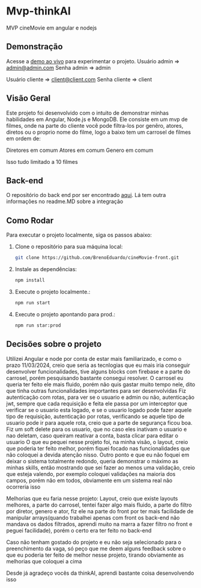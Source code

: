# Mvp-thinkAI

MVP cineMovie em angular e nodejs

## Demonstração

Acesse a [demo ao vivo](https://cine-movie-front.vercel.app) para experimentar o projeto.
Usuário admin => admin@admin.com
Senha admin => admin

Usuário cliente => client@client.com
Senha cliente => client

## Visão Geral

Este projeto foi desenvolvido com o intuito de demonstrar minhas habilidades em Angular, Node.js e MongoDB. Ele consiste em um mvp de filmes, onde na parte do cliente
você pode filtra-los por genêro, atores, diretos ou o proprio nome do filme, logo a baixo tem um carrosel de filmes em ordem de:

Diretores em comum
Atores em comum
Genero em comum

Isso tudo limitado a 10 filmes

## Back-end

O repositório do back end por ser encontrado [aqui](https://github.com/BrenoEduardo/cineMovie-back). Lá tem outra informações no readme.MD sobre a integração

## Como Rodar

Para executar o projeto localmente, siga os passos abaixo:

1. Clone o repositório para sua máquina local:

    ```bash
    git clone https://github.com/BrenoEduardo/cineMovie-front.git
    ```

2. Instale as dependências:

    ```bash
    npm install
    ```

3. Execute o projeto localmente.:

    ```bash
    npm run start
    ```
4. Execute o projeto apontando para prod.:

    ```bash
    npm run star:prod
    ```
## Decisões sobre o projeto

Utilizei Angular e node por conta de estar mais familiarizado, e como o prazo 11/03/2024, creio que seria as tecnlogias que eu mais iria conseguir 
desenvolver funcionalidades, tive alguns blocks com firebase e a parte do carrosel, porém pesquisando bastante consegui resolver.
O carrosel eu queria ter feito ele mais fluido, porém não quis gastar muito tempo nele, dito que tinha outras funcionalidades importantes para
ser desenvolvidas
Fiz autenticação com rotas, para ver se o usuario e admin ou não, autenticação jwt, sempre que cada requisição e feita ele passa por um interceptor
que verificar se o usuario esta logado, e se o usuario logado pode fazer aquele tipo de requisição, autenticação por rotas, verificando se aquele tipo
de usuario pode ir para aquele rota, creio que a parte de segurança ficou boa.
Fiz um soft delete para os usuario, que no caso eles inativam o usuario e nao deletam, caso queiram reativar a conta, basta clicar para editar o usuario
O que eu pequei nesse projeto foi, na minha visão, o layout, creio que poderia ter feito melhor, porém fiquei focado nas funcionalidades que não coloquei
a devida atenção nisso.
Outro ponto e que eu não foquei em deixar o sistema totalmente redondo, queria demonstrar o máximo as minhas skills, então mostrando que sei fazer ao menos
uma validação, creio que esteja valendo, por exemplo coloquei validações na maioria dos campos, porém não em todos, obviamente em um sistema real não 
ocorreria isso

Melhorias que eu faria nesse projeto: Layout, creio que existe layouts melhores, a parte do carrosel, tentei fazer algo mais fluido, a parte do filtro por
diretor, genero e ator, fiz ele na parte do front por ter mais facilidade de manipular arrays(quando trabalhei apenas com front os back-end não mandava os dados
filtrados, aprendi muito na marra a fazer filtro no front e peguei facilidade), porém o certo era ter feito no back-end

Caso não tenham gostado do projeto e eu não seja selecionado para o preenchimento da vaga, só peço que me deem alguns feedback sobre o que eu poderia ter feito
de melhor nesse projeto, tirando obviamente as melhorias que coloquei a cima

Desde já agradeço vocês da thinkAI, aprendi bastante coisa desenvolvendo isso
